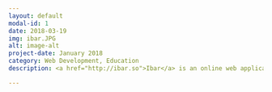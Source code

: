 ```yaml
---
layout: default
modal-id: 1
date: 2018-03-19
img: ibar.JPG
alt: image-alt
project-date: January 2018
category: Web Development, Education
description: <a href="http://ibar.so">Ibar</a> is an online web application that helps students connect to tutors in their city. 

---
```

